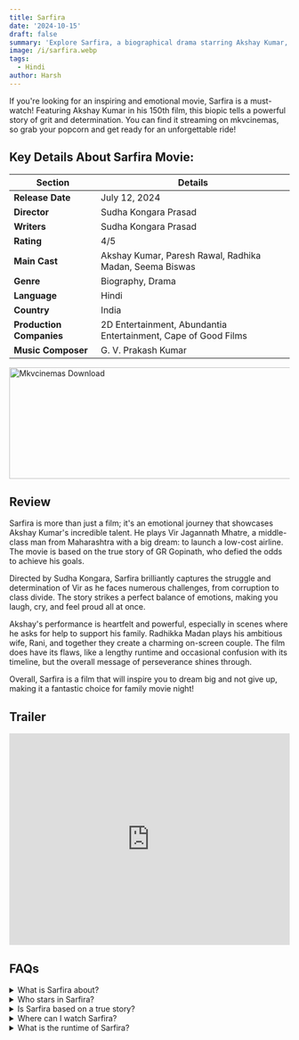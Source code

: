 ```yaml
---
title: Sarfira
date: '2024-10-15'
draft: false
summary: 'Explore Sarfira, a biographical drama starring Akshay Kumar, Discover its inspiring story and cast details'
image: /i/sarfira.webp
tags:
  - Hindi
author: Harsh
---
```


If you're looking for an inspiring and emotional movie, Sarfira is a must-watch! Featuring Akshay Kumar in his 150th
film, this biopic tells a powerful story of grit and determination. You can find it streaming on mkvcinemas, so grab
your popcorn and get ready for an unforgettable ride!

## Key Details About Sarfira Movie:

| Section                  | Details                                                        |
| ------------------------ | -------------------------------------------------------------- |
| **Release Date**         | July 12, 2024                                                  |
| **Director**             | Sudha Kongara Prasad                                           |
| **Writers**              | Sudha Kongara Prasad                                           |
| **Rating**               | 4/5                                                            |
| **Main Cast**            | Akshay Kumar, Paresh Rawal, Radhika Madan, Seema Biswas        |
| **Genre**                | Biography, Drama                                               |
| **Language**             | Hindi                                                          |
| **Country**              | India                                                          |
| **Production Companies** | 2D Entertainment, Abundantia Entertainment, Cape of Good Films |
| **Music Composer**       | G. V. Prakash Kumar                                            |

<a href="https://www.profitablecpmrate.com/zht8552qct?key=dd3a0d3c76c4f58956dd24d2605f1413">
  <img src="/mkvcinemas-btn.webp" alt="Mkvcinemas Download" width="600" height="200" loading="lazy">
</a>

## Review

Sarfira is more than just a film; it's an emotional journey that showcases Akshay Kumar's incredible talent. He plays
Vir Jagannath Mhatre, a middle-class man from Maharashtra with a big dream: to launch a low-cost airline. The movie is
based on the true story of GR Gopinath, who defied the odds to achieve his goals.

Directed by Sudha Kongara, Sarfira brilliantly captures the struggle and determination of Vir as he faces numerous
challenges, from corruption to class divide. The story strikes a perfect balance of emotions, making you laugh, cry, and
feel proud all at once.

Akshay's performance is heartfelt and powerful, especially in scenes where he asks for help to support his family.
Radhikka Madan plays his ambitious wife, Rani, and together they create a charming on-screen couple. The film does have
its flaws, like a lengthy runtime and occasional confusion with its timeline, but the overall message of perseverance
shines through.

Overall, Sarfira is a film that will inspire you to dream big and not give up, making it a fantastic choice for family
movie night!

## Trailer

<iframe width="100%" height="380" src="https://www.youtube.com/embed/8Iy2geJD8HY?si=_aatD4E25wNpnopX" title={title} frameborder="0" allow="accelerometer; autoplay; clipboard-write; encrypted-media; gyroscope; picture-in-picture; web-share" referrerpolicy="strict-origin-when-cross-origin" allowfullscreen loading="lazy"></iframe>

## FAQs

<div>
  <details>
    <summary>What is Sarfira about?</summary>
    <p>Sarfira follows the inspiring journey of Vir Jagannath Mhatre, a man who dreams of launching a low-cost airline
      against all odds.</p>
  </details>

  <details>
    <summary>Who stars in Sarfira?</summary>
    <p>The movie stars Akshay Kumar as the lead, along with Radhikka Madan and Paresh Rawal.</p>
  </details>

  <details>
    <summary>Is Sarfira based on a true story?</summary>
    <p>Yes, it is based on the life of GR Gopinath, who wrote the memoir "Simply Fly: A Deccan Odyssey."</p>
  </details>

  <details>
    <summary>Where can I watch Sarfira?</summary>
    <p>You can stream Sarfira on mkvcinemas.</p>
  </details>

  <details>
    <summary>What is the runtime of Sarfira?</summary>
    <p>The film has a runtime of 155 minutes.</p>
  </details>
</div>

